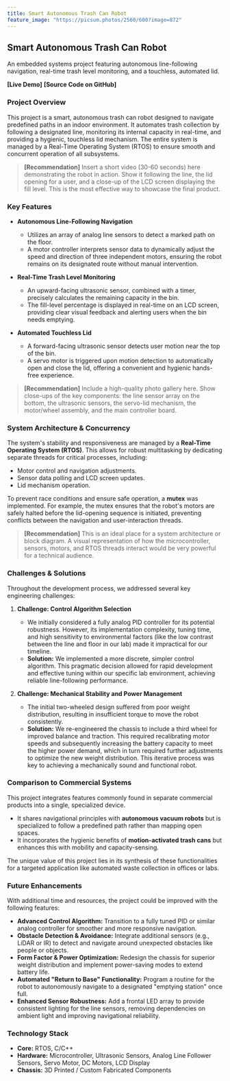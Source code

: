 ```yaml
---
title: Smart Autonomous Trash Can Robot
feature_image: "https://picsum.photos/2560/600?image=872"
---
```


## Smart Autonomous Trash Can Robot

An embedded systems project featuring autonomous line-following navigation, real-time trash level monitoring, and a touchless, automated lid.

**[Live Demo]** **[Source Code on GitHub]**

### Project Overview

This project is a smart, autonomous trash can robot designed to navigate predefined paths in an indoor environment. It automates trash collection by following a designated line, monitoring its internal capacity in real-time, and providing a hygienic, touchless lid mechanism. The entire system is managed by a Real-Time Operating System (RTOS) to ensure smooth and concurrent operation of all subsystems.

> **[Recommendation]**
> Insert a short video (30-60 seconds) here demonstrating the robot in action. Show it following the line, the lid opening for a user, and a close-up of the LCD screen displaying the fill level. This is the most effective way to showcase the final product.

### Key Features

* **Autonomous Line-Following Navigation**
    * Utilizes an array of analog line sensors to detect a marked path on the floor.
    * A motor controller interprets sensor data to dynamically adjust the speed and direction of three independent motors, ensuring the robot remains on its designated route without manual intervention.

* **Real-Time Trash Level Monitoring**
    * An upward-facing ultrasonic sensor, combined with a timer, precisely calculates the remaining capacity in the bin.
    * The fill-level percentage is displayed in real-time on an LCD screen, providing clear visual feedback and alerting users when the bin needs emptying.

* **Automated Touchless Lid**
    * A forward-facing ultrasonic sensor detects user motion near the top of the bin.
    * A servo motor is triggered upon motion detection to automatically open and close the lid, offering a convenient and hygienic hands-free experience.

> **[Recommendation]**
> Include a high-quality photo gallery here. Show close-ups of the key components: the line sensor array on the bottom, the ultrasonic sensors, the servo-lid mechanism, the motor/wheel assembly, and the main controller board.

### System Architecture & Concurrency

The system's stability and responsiveness are managed by a **Real-Time Operating System (RTOS)**. This allows for robust multitasking by dedicating separate threads for critical processes, including:
* Motor control and navigation adjustments.
* Sensor data polling and LCD screen updates.
* Lid mechanism operation.

To prevent race conditions and ensure safe operation, a **mutex** was implemented. For example, the mutex ensures that the robot's motors are safely halted before the lid-opening sequence is initiated, preventing conflicts between the navigation and user-interaction threads.

> **[Recommendation]**
> This is an ideal place for a system architecture or block diagram. A visual representation of how the microcontroller, sensors, motors, and RTOS threads interact would be very powerful for a technical audience.

### Challenges & Solutions

Throughout the development process, we addressed several key engineering challenges:

1.  **Challenge: Control Algorithm Selection**
    * We initially considered a fully analog PID controller for its potential robustness. However, its implementation complexity, tuning time, and high sensitivity to environmental factors (like the low contrast between the line and floor in our lab) made it impractical for our timeline.
    * **Solution:** We implemented a more discrete, simpler control algorithm. This pragmatic decision allowed for rapid development and effective tuning within our specific lab environment, achieving reliable line-following performance.

2.  **Challenge: Mechanical Stability and Power Management**
    * The initial two-wheeled design suffered from poor weight distribution, resulting in insufficient torque to move the robot consistently.
    * **Solution:** We re-engineered the chassis to include a third wheel for improved balance and traction. This required recalibrating motor speeds and subsequently increasing the battery capacity to meet the higher power demand, which in turn required further adjustments to optimize the new weight distribution. This iterative process was key to achieving a mechanically sound and functional robot.

### Comparison to Commercial Systems

This project integrates features commonly found in separate commercial products into a single, specialized device.
* It shares navigational principles with **autonomous vacuum robots** but is specialized to follow a predefined path rather than mapping open spaces.
* It incorporates the hygienic benefits of **motion-activated trash cans** but enhances this with mobility and capacity-sensing.

The unique value of this project lies in its synthesis of these functionalities for a targeted application like automated waste collection in offices or labs.

### Future Enhancements

With additional time and resources, the project could be improved with the following features:

* **Advanced Control Algorithm:** Transition to a fully tuned PID or similar analog controller for smoother and more responsive navigation.
* **Obstacle Detection & Avoidance:** Integrate additional sensors (e.g., LiDAR or IR) to detect and navigate around unexpected obstacles like people or objects.
* **Form Factor & Power Optimization:** Redesign the chassis for superior weight distribution and implement power-saving modes to extend battery life.
* **Automated "Return to Base" Functionality:** Program a routine for the robot to autonomously navigate to a designated "emptying station" once full.
* **Enhanced Sensor Robustness:** Add a frontal LED array to provide consistent lighting for the line sensors, removing dependencies on ambient light and improving navigational reliability.

### Technology Stack

* **Core:** RTOS, C/C++
* **Hardware:** Microcontroller, Ultrasonic Sensors, Analog Line Follower Sensors, Servo Motor, DC Motors, LCD Display
* **Chassis:** 3D Printed / Custom Fabricated Components
